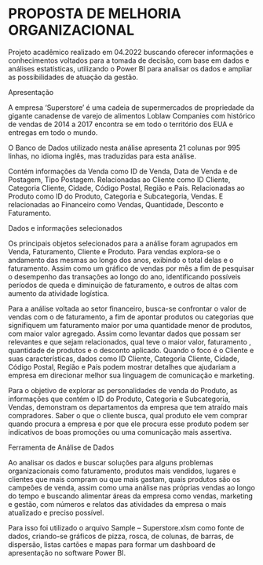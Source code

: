 # PROPOSTA DE MELHORIA ORGANIZACIONAL

Projeto acadêmico realizado em 04.2022 buscando oferecer informações e conhecimentos voltados para a tomada de decisão, 
com base em dados e análises estatísticas, utilizando o Power BI para analisar os dados e ampliar 
as possibilidades de atuação da gestão.

Apresentação

A empresa ‘Superstore’ é uma cadeia de supermercados de propriedade da
gigante canadense de varejo de alimentos Loblaw Companies com histórico de
vendas de 2014 a 2017 encontra se em todo o território dos EUA e entregas em
todo o mundo.

O Banco de Dados utilizado nesta análise apresenta 21 colunas por 995 linhas, no
idioma inglês, mas traduzidas para esta análise.

Contém informações da Venda como ID de Venda, Data de Venda e de Postagem,
Tipo Postagem. Relacionadas ao Cliente como ID Cliente, Categoria Cliente,
Cidade, Código Postal, Região e País. Relacionadas ao Produto como ID do
Produto, Categoria e Subcategoria, Vendas. E relacionadas ao Financeiro como
Vendas, Quantidade, Desconto e Faturamento.


Dados e informações selecionados

Os principais objetos selecionados para a análise foram agrupados em Venda, Faturamento, Cliente e Produto.
Para vendas explora-se o andamento das mesmas ao longo dos anos, exibindo o total delas e o faturamento.
Assim como um gráfico de vendas por mês a fim de pesquisar o desempenho das transações ao longo do ano,
identificando possíveis períodos de queda e diminuição de faturamento, e outros de altas com aumento da
atividade logística.

Para a análise voltada ao setor financeiro, busca-se confrontar o valor de vendas com o de faturamento, a fim de
apontar produtos ou categorias que signifiquem um faturamento maior por uma quantidade menor de
produtos, com maior valor agregado. Assim como levantar dados que possam ser relevantes e que sejam
relacionados, qual teve o maior valor, faturamento , quantidade de produtos e o desconto aplicado.
Quando o foco é o Cliente e suas características, dados como ID Cliente, Categoria Cliente, Cidade, Código
Postal, Região e País podem mostrar detalhes que ajudariam a empresa em direcionar melhor sua linguagem
de comunicação e marketing.

Para o objetivo de explorar as personalidades de venda do Produto, as informações que contém o ID do Produto,
Categoria e Subcategoria, Vendas, demonstram os departamentos da empresa que tem atraído mais
compradores. Saber o que o cliente busca, qual produto ele vem comprar quando procura a empresa e por que
ele procura esse produto podem ser indicativos de boas promoções ou uma comunicação mais assertiva.

Ferramenta de Análise de Dados

Ao analisar os dados e buscar soluções para alguns problemas organizacionais
como faturamento, produtos mais vendidos, lugares e clientes que mais
compram ou que mais gastam, quais produtos são os campeões de venda,
assim como uma análise nas próprias vendas ao longo do tempo e buscando
alimentar áreas da empresa como vendas, marketing e gestão, com números e
relatos das atividades da empresa o mais atualizado e preciso possível.

Para isso foi utilizado o arquivo Sample – Superstore.xlsm como fonte de dados,
criando-se gráficos de pizza, rosca, de colunas, de barras, de dispersão, listas
cartões e mapas para formar um dashboard de apresentação no software
Power BI.
